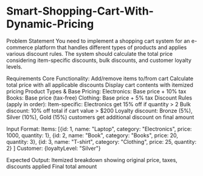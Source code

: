 # Smart-Shopping-Cart-With-Dynamic-Pricing
Problem Statement
You need to implement a shopping cart system for an e-commerce platform that handles different types of products and applies various discount rules. The system should calculate the total price considering item-specific discounts, bulk discounts, and customer loyalty levels.

Requirements
Core Functionality:
Add/remove items to/from cart
Calculate total price with all applicable discounts
Display cart contents with itemized pricing
Product Types & Base Pricing:
Electronics: Base price + 10% tax
Books: Base price (tax-free)
Clothing: Base price + 5% tax
Discount Rules (apply in order):
Item-specific: Electronics get 15% off if quantity > 2
Bulk discount: 10% off total if cart value > $200
Loyalty discount: Bronze (5%), Silver (10%), Gold (15%) customers get additional discount on final amount

Input Format:
Items: [{id: 1, name: "Laptop", category: "Electronics", price: 1000, quantity: 1},
        {id: 2, name: "Book", category: "Books", price: 20, quantity: 3},
        {id: 3, name: "T-shirt", category: "Clothing", price: 25, quantity: 2}
]
Customer: {loyaltyLevel: "Silver"}

Expected Output:
Itemized breakdown showing original price, taxes, discounts applied
Final total amount
